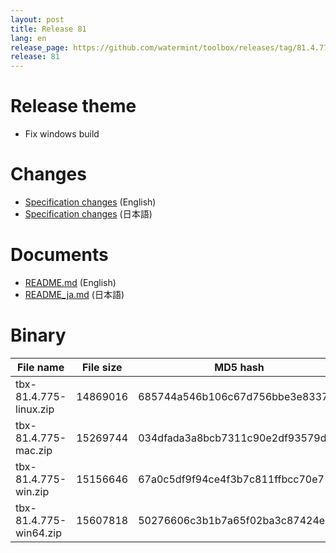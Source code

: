 ```yaml
---
layout: post
title: Release 81
lang: en
release_page: https://github.com/watermint/toolbox/releases/tag/81.4.775
release: 81
---
```


# Release theme

* Fix windows build

# Changes

* [Specification changes](https://github.com/watermint/toolbox/blob/81.4.775/doc/generated/changes.md) (English)
* [Specification changes](https://github.com/watermint/toolbox/blob/81.4.775/doc/generated_ja/changes.md) (日本語)

# Documents

* [README.md](https://github.com/watermint/toolbox/blob/81.4.775/README.md) (English)
* [README_ja.md](https://github.com/watermint/toolbox/blob/81.4.775/README_ja.md) (日本語)

# Binary

| File name              | File size | MD5 hash                         | SHA256 hash                                                      |
|------------------------|-----------|----------------------------------|------------------------------------------------------------------|
| tbx-81.4.775-linux.zip | 14869016  | 685744a546b106c67d756bbe3e83378a | f428019b3cb8e21d63bffa0cfdca8965da525b643383794b0cb52992d04fb059 |
| tbx-81.4.775-mac.zip   | 15269744  | 034dfada3a8bcb7311c90e2df93579db | 52095547f40edf482088ef42f53f27260f441df2e40fb022403b47d583938f07 |
| tbx-81.4.775-win.zip   | 15156646  | 67a0c5df9f94ce4f3b7c811ffbcc70e7 | f631eb511b94805e475473a37e361346984693b7551e7545238bcf2cf9a45481 |
| tbx-81.4.775-win64.zip | 15607818  | 50276606c3b1b7a65f02ba3c87424ebc | 8a1902d76d5492f36895ab72e078e9a6c1c6c2053264cb7e3102e63737421740 |


